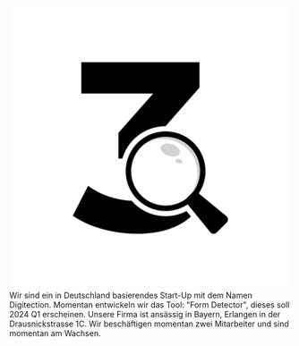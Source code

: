 ![Firmenlogo](/Assets/Images/Logo.jpg)
Wir sind ein in Deutschland basierendes Start-Up mit dem Namen Digitection.
Momentan entwickeln wir das Tool: "Form Detector", dieses soll 2024 Q1 erscheinen.
Unsere Firma ist ansässig in Bayern, Erlangen in der Drausnickstrasse 1C.
Wir beschäftigen momentan zwei Mitarbeiter und sind momentan am Wachsen.